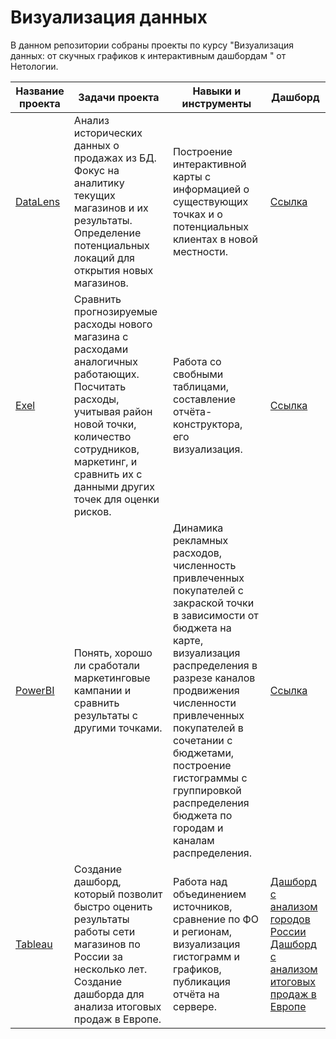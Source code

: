 # Визуализация данных 
В данном репозитории собраны проекты по курсу "Визуализация данных: от скучных графиков к интерактивным дашбордам
" от Нетологии.

| Название проекта | Задачи проекта | Навыки и инструменты | Дашборд |
|----------|----------|----------|----------|
| [DataLens](https://datalens.yandex/101a05xinqq8q)  | Анализ исторических данных о продажах из БД. Фокус на аналитику текущих магазинов и их результаты. Определение потенциальных локаций для открытия новых магазинов. | Построение интерактивной карты с информацией о существующих точках и о потенциальных клиентах в новой местности. | [Ссылка](https://datalens.yandex/101a05xinqq8q) |
| [Exel](https://1drv.ms/x/s!Asb_rk-cYuj4gSzdGwNz31gLDJRA?e=dmrMe2) | Сравнить прогнозируемые расходы нового магазина с расходами аналогичных работающих. Посчитать расходы, учитывая район новой точки, количество сотрудников, маркетинг, и сравнить их с данными других точек для оценки рисков. | Работа со свобными таблицами, составление отчёта-конструктора, его визуализация. | [Ссылка](https://1drv.ms/x/s!Asb_rk-cYuj4gSzdGwNz31gLDJRA?e=dmrMe2) |
| [PowerBI](https://app.powerbi.com/links/7jhc1tG17D?ctid=2ae95c20-c675-4c48-88d3-f276b762bf52&pbi_source=linkShare) | Понять, хорошо ли сработали маркетинговые кампании и сравнить результаты с другими точками. |  Динамика рекламных расходов, численность привлеченных покупателей с закраской точки в зависимости от бюджета на карте, визуализация распределения в разрезе каналов продвижения численности привлеченных покупателей в сочетании с бюджетами, построение гистограммы с группировкой распределения бюджета по городам и каналам распределения. | [Ссылка](https://app.powerbi.com/links/7jhc1tG17D?ctid=2ae95c20-c675-4c48-88d3-f276b762bf52&pbi_source=linkShare) |
| [Tableau](https://https://public.tableau.com/views/_16939198012180/sheet4?:language=en-US&:display_count=n&:origin=viz_share_link) | Создание дашборд, который позволит быстро оценить результаты работы сети магазинов по России за несколько лет. Создание дашборда для анализа итоговых продаж в Европе. |  Работа над объединением источников, сравнение по ФО и регионам, визуализация гистограмм и графиков, публикация отчёта на сервере.  | [Дашборд с анализом городов России](https://public.tableau.com/views/_16939270723440/sheet5?:language=en-US&:display_count=n&:origin=viz_share_link)   [Дашборд с анализом итоговых продаж в Европе](https://https://public.tableau.com/views/_16939198012180/sheet4?:language=en-US&:display_count=n&:origin=viz_share_link) |
